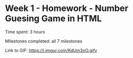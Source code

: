 # Week 1 - Homework - Number Guesing Game in HTML

Time spent: 3 hours

Milestones completed: all 7 milestones

Link to GIF: https://i.imgur.com/KdUm3oO.gifv
